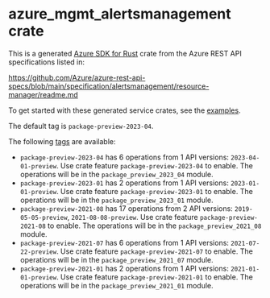 # azure_mgmt_alertsmanagement crate

This is a generated [Azure SDK for Rust](https://github.com/Azure/azure-sdk-for-rust) crate from the Azure REST API specifications listed in:

https://github.com/Azure/azure-rest-api-specs/blob/main/specification/alertsmanagement/resource-manager/readme.md

To get started with these generated service crates, see the [examples](https://github.com/Azure/azure-sdk-for-rust/blob/main/services/README.md#examples).

The default tag is `package-preview-2023-04`.

The following [tags](https://github.com/Azure/azure-sdk-for-rust/blob/main/services/tags.md) are available:

- `package-preview-2023-04` has 6 operations from 1 API versions: `2023-04-01-preview`. Use crate feature `package-preview-2023-04` to enable. The operations will be in the `package_preview_2023_04` module.
- `package-preview-2023-01` has 2 operations from 1 API versions: `2023-01-01-preview`. Use crate feature `package-preview-2023-01` to enable. The operations will be in the `package_preview_2023_01` module.
- `package-preview-2021-08` has 17 operations from 2 API versions: `2019-05-05-preview`, `2021-08-08-preview`. Use crate feature `package-preview-2021-08` to enable. The operations will be in the `package_preview_2021_08` module.
- `package-preview-2021-07` has 6 operations from 1 API versions: `2021-07-22-preview`. Use crate feature `package-preview-2021-07` to enable. The operations will be in the `package_preview_2021_07` module.
- `package-preview-2021-01` has 2 operations from 1 API versions: `2021-01-01-preview`. Use crate feature `package-preview-2021-01` to enable. The operations will be in the `package_preview_2021_01` module.